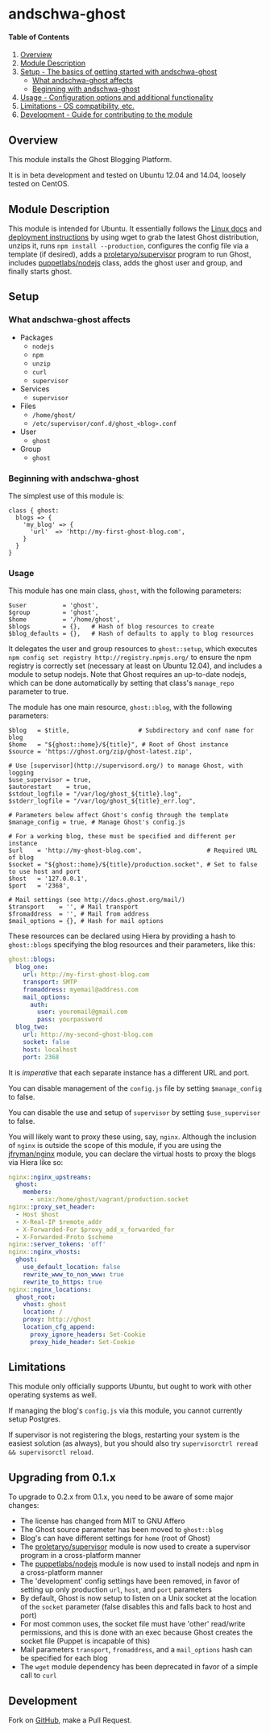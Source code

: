 # andschwa-ghost

#### Table of Contents

1. [Overview](#overview)
2. [Module Description](#module-description)
3. [Setup - The basics of getting started with andschwa-ghost](#setup)
    * [What andschwa-ghost affects](#what-andschwa-ghost-affects)
    * [Beginning with andschwa-ghost](#beginning-with-andschwa-ghost)
4. [Usage - Configuration options and additional functionality](#usage)
5. [Limitations - OS compatibility, etc.](#limitations)
6. [Development - Guide for contributing to the module](#development)

## Overview

This module installs the Ghost Blogging Platform.

It is in beta development and tested on Ubuntu 12.04 and 14.04,
loosely tested on CentOS.

## Module Description

This module is intended for Ubuntu. It essentially follows the
[Linux docs](http://docs.ghost.org/installation/linux/) and
[deployment instructions](http://docs.ghost.org/installation/deploy/)
by using wget to grab the latest Ghost distribution, unzips it, runs
`npm install --production`, configures the config file via a template
(if desired), adds a
[proletaryo/supervisor](https://github.com/proletaryo/puppet-supervisor/)
program to run Ghost, includes
[puppetlabs/nodejs](https://github.com/puppetlabs/puppetlabs-nodejs/)
class, adds the ghost user and group, and finally starts ghost.

## Setup

### What andschwa-ghost affects

* Packages
    * `nodejs`
	* `npm`
	* `unzip`
	* `curl`
	* `supervisor`
* Services
    * `supervisor`
* Files
    * `/home/ghost/`
    * `/etc/supervisor/conf.d/ghost_<blog>.conf`
* User
    * `ghost`
* Group
    * `ghost`

### Beginning with andschwa-ghost

The simplest use of this module is:

```puppet
class { ghost:
  blogs => {
    'my_blog' => {
      'url'  => 'http://my-first-ghost-blog.com',
    }
  }
}
```

### Usage

This module has one main class, `ghost`, with the following
parameters:

```puppet
$user          = 'ghost',
$group         = 'ghost',
$home          = '/home/ghost',
$blogs         = {},   # Hash of blog resources to create
$blog_defaults = {},   # Hash of defaults to apply to blog resources
```

It delegates the user and group resources to `ghost::setup`, which executes
`npm config set registry http://registry.npmjs.org/` to ensure the npm
registry is correctly set (necessary at least on Ubuntu 12.04), and
includes a module to setup nodejs. Note that Ghost requires an
up-to-date nodejs, which can be done automatically by setting that
class's `manage_repo` parameter to true.

The module has one main resource, `ghost::blog`, with the following
parameters:

```puppet
$blog   = $title,                   # Subdirectory and conf name for blog
$home   = "${ghost::home}/${title}", # Root of Ghost instance
$source = 'https://ghost.org/zip/ghost-latest.zip',

# Use [supervisor](http://supervisord.org/) to manage Ghost, with logging
$use_supervisor = true,
$autorestart    = true,
$stdout_logfile = "/var/log/ghost_${title}.log",
$stderr_logfile = "/var/log/ghost_${title}_err.log",

# Parameters below affect Ghost's config through the template
$manage_config = true, # Manage Ghost's config.js

# For a working blog, these must be specified and different per instance
$url    = 'http://my-ghost-blog.com',                  # Required URL of blog
$socket = "${ghost::home}/${title}/production.socket", # Set to false to use host and port
$host   = '127.0.0.1',
$port   = '2368',

# Mail settings (see http://docs.ghost.org/mail/)
$transport    = '', # Mail transport
$fromaddress  = '', # Mail from address
$mail_options = {}, # Hash for mail options
```

These resources can be declared using Hiera by providing a hash to
`ghost::blogs` specifying the blog resources and their parameters,
like this:

```yaml
ghost::blogs:
  blog_one:
    url: http://my-first-ghost-blog.com
    transport: SMTP
	fromaddress: myemail@address.com
	mail_options:
	  auth:
        user: youremail@gmail.com
        pass: yourpassword
  blog_two:
    url: http://my-second-ghost-blog.com
    socket: false
	host: localhost
    port: 2368
```

It is *imperative* that each separate instance has a different URL and
port.

You can disable management of the `config.js` file by setting
`$manage_config` to false.

You can disable the use and setup of `supervisor` by setting
`$use_supervisor` to false.

You will likely want to proxy these using, say, `nginx`. Although the
inclusion of `nginx` is outside the scope of this module, if you are
using the [jfryman/nginx](https://forge.puppetlabs.com/jfryman/nginx)
module, you can declare the virtual hosts to proxy the blogs via Hiera
like so:

```yaml
nginx::nginx_upstreams:
  ghost:
    members:
      - unix:/home/ghost/vagrant/production.socket
nginx::proxy_set_header:
  - Host $host
  - X-Real-IP $remote_addr
  - X-Forwarded-For $proxy_add_x_forwarded_for
  - X-Forwarded-Proto $scheme
nginx::server_tokens: 'off'
nginx::nginx_vhosts:
  ghost:
    use_default_location: false
    rewrite_www_to_non_www: true
    rewrite_to_https: true
nginx::nginx_locations:
  ghost_root:
    vhost: ghost
    location: /
    proxy: http://ghost
    location_cfg_append:
      proxy_ignore_headers: Set-Cookie
      proxy_hide_header: Set-Cookie
```

## Limitations

This module only officially supports Ubuntu, but ought to work with
other operating systems as well.

If managing the blog's `config.js` via this module, you cannot
currently setup Postgres.

If supervisor is not registering the blogs, restarting your system is
the easiest solution (as always), but you should also try
`supervisorctrl reread && supervisorctl reload`.

## Upgrading from 0.1.x

To upgrade to 0.2.x from 0.1.x, you need to be aware of some major
changes:

- The license has changed from MIT to GNU Affero
- The Ghost source parameter has been moved to `ghost::blog`
- Blog's can have different settings for `home` (root of Ghost)
- The
  [proletaryo/supervisor](https://github.com/proletaryo/puppet-supervisor/)
  module is now used to create a supervisor program in a
  cross-platform manner
- The
  [puppetlabs/nodejs](https://github.com/puppetlabs/puppetlabs-nodejs/)
  module is now used to install nodejs and npm in a cross-platform
  manner
- The 'development' config settings have been removed, in favor of
  setting up only production `url`, `host`, and `port` parameters
- By default, Ghost is now setup to listen on a Unix socket at the
  location of the `socket` parameter (false disables this and falls
  back to host and port)
- For most common uses, the socket file must have 'other' read/write
  permissions, and this is done with an exec because Ghost creates the
  socket file (Puppet is incapable of this)
- Mail parameters `transport`, `fromaddress`, and a `mail_options`
  hash can be specified for each blog
- The `wget` module dependency has been deprecated in favor of a
  simple call to `curl`

## Development

Fork on [GitHub](https://github.com/andschwa/puppet-ghost), make a
Pull Request.
